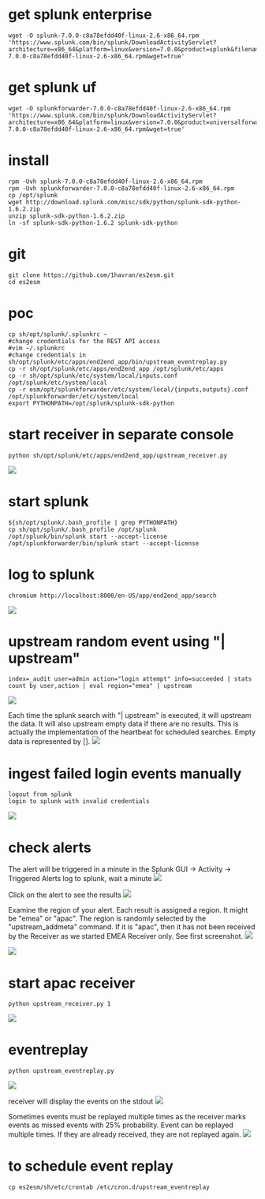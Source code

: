 # get splunk enterprise
	wget -O splunk-7.0.0-c8a78efdd40f-linux-2.6-x86_64.rpm 'https://www.splunk.com/bin/splunk/DownloadActivityServlet?architecture=x86_64&platform=linux&version=7.0.0&product=splunk&filename=splunk-7.0.0-c8a78efdd40f-linux-2.6-x86_64.rpm&wget=true'

# get splunk uf
	wget -O splunkforwarder-7.0.0-c8a78efdd40f-linux-2.6-x86_64.rpm 'https://www.splunk.com/bin/splunk/DownloadActivityServlet?architecture=x86_64&platform=linux&version=7.0.0&product=universalforwarder&filename=splunkforwarder-7.0.0-c8a78efdd40f-linux-2.6-x86_64.rpm&wget=true'

# install
	rpm -Uvh splunk-7.0.0-c8a78efdd40f-linux-2.6-x86_64.rpm
	rpm -Uvh splunkforwarder-7.0.0-c8a78efdd40f-linux-2.6-x86_64.rpm
	cp /opt/splunk
	wget http://download.splunk.com/misc/sdk/python/splunk-sdk-python-1.6.2.zip
	unzip splunk-sdk-python-1.6.2.zip
	ln -sf splunk-sdk-python-1.6.2 splunk-sdk-python

# git
	git clone https://github.com/1havran/es2esm.git
	cd es2esm

# poc
	cp sh/opt/splunk/.splunkrc ~
	#change credentials for the REST API access 
	#vim ~/.splunkrc
	#change credentials in sh/opt/splunk/etc/apps/end2end_app/bin/upstream_eventreplay.py
	cp -r sh/opt/splunk/etc/apps/end2end_app /opt/splunk/etc/apps
	cp -r sh/opt/splunk/etc/system/local/inputs.conf /opt/splunk/etc/system/local
	cp -r esm/opt/splunkforwarder/etc/system/local/{inputs,outputs}.conf /opt/splunkforwarder/etc/system/local
	export PYTHONPATH=/opt/splunk/splunk-sdk-python

# start receiver in separate console
	python sh/opt/splunk/etc/apps/end2end_app/upstream_receiver.py
![](https://github.com/1havran/es2esm/blob/master/screenshots/receiver.png)

# start splunk
	${sh/opt/splunk/.bash_profile | grep PYTHONPATH}
	cp sh/opt/splunk/.bash_profile /opt/splunk
	/opt/splunk/bin/splunk start --accept-license
	/opt/splunkforwarder/bin/splunk start --accept-license

# log to splunk
	chromium http://localhost:8000/en-US/app/end2end_app/search
![](https://github.com/1havran/es2esm/blob/master/screenshots/splunkapp.png)

# upstream random event using  "| upstream"
	index=_audit user=admin action="login attempt" info=succeeded | stats count by user,action | eval region="emea" | upstream
![](https://github.com/1havran/es2esm/blob/master/screenshots/upstream_sendevent.png)

Each time the splunk search with "| upstream" is executed, it will upstream the data. It will also upstream empty data if there are no results. This is actually the implementation of the heartbeat for scheduled searches. Empty data is represented by \[\].
![](https://github.com/1havran/es2esm/blob/master/screenshots/sendevent_receiver.png)

# ingest failed login events manually
	logout from splunk
	login to splunk with invalid credentials
![](https://github.com/1havran/es2esm/blob/master/screenshots/failedlogin.png)

# check alerts
The alert will be triggered in a minute in the Splunk GUI -> Activity -> Triggered Alerts
	log to splunk, wait a minute
![](https://github.com/1havran/es2esm/blob/master/screenshots/alert.png)

Click on the alert to see the results
![](https://github.com/1havran/es2esm/blob/master/screenshots/alertdetail.png)

Examine the region of your alert. Each result is assigned a region. It might be "emea" or "apac". The region is randomly selected by the "upstream\_addmeta" command. If it is "apac", then it has not been received by the Receiver as we started EMEA Receiver only. See first screenshot.
![](https://github.com/1havran/es2esm/blob/master/screenshots/apacregion.png)

![](https://github.com/1havran/es2esm/blob/master/screenshots/apacreceiverdown.png)

# start apac receiver
	python upstream_receiver.py 1
![](https://github.com/1havran/es2esm/blob/master/screenshots/apacreceiver.png)

# eventreplay
	python upstream_eventreplay.py
![](https://github.com/1havran/es2esm/blob/master/screenshots/upstream_eventreplay.png)

receiver will display the events on the stdout
![](https://github.com/1havran/es2esm/blob/master/screenshots/apacreceiverok.png)

Sometimes events must be replayed multiple times as the receiver marks events as missed events with 25% probability. Event can be replayed multiple times. If they are already received, they are not replayed again.
![](https://github.com/1havran/es2esm/blob/master/screenshots/eventreplay2.png)

# to schedule event replay
	cp es2esm/sh/etc/crontab /etc/cron.d/upstream_eventreplay

